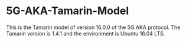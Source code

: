 # 5G-AKA-Tamarin-Model
This is the Tamarin model of version 16.0.0 of the 5G AKA protocol.
The Tamarin version is 1.4.1 and the environment is Ubuntu 16.04 LTS.
